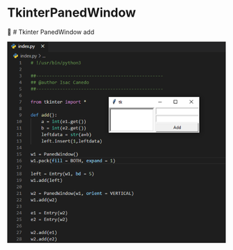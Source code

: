 # TkinterPanedWindow
🌱 # Tkinter PanedWindow add

<img src="https://github.com/isaccanedo/TkinterPanedWindow/blob/master/janela.png">
